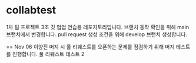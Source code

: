 # collabtest
1차 팀 프로젝트 3조 깃 협업 연습용 레포지토리입니다.
브랜치 동작 확인을 위해 main 브랜치에서 변경합니다.
pull request 생성 조건을 위해 develop 브랜치 생성합니다.

== Nov 06 이양진
머지 시 풀 리퀘스트를 오픈하는 문제를 점검하기 위해 머지 테스트를 진행합니다.
풀 리퀘스트 테스트 2

